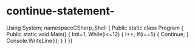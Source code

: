 # continue-statement- 
Using System;
namespaceCSharp_Shell
{
    Public static class Program 
    {
        Public static void Main()
        {
Inti=1;
While(i<=12)
           {
	I++;
If(i==5)
           {
	Continue;
           }
Console.WriteLine(i);
           }
        }
    }}
